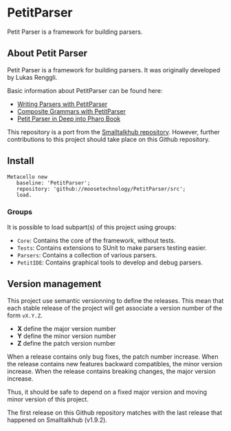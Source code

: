 # PetitParser
Petit Parser is a framework for building parsers.

## About Petit Parser
Petit Parser is a framework for building parsers. It was originally developed by Lukas Renggli.

Basic information about PetitParser can be found here:

- [Writing Parsers with PetitParser](http://www.lukas-renggli.ch/blog/petitparser-1)
- [Composite Grammars with PetitParser](http://www.lukas-renggli.ch/blog/petitparser-2)
- [Petit Parser in Deep into Pharo Book](http://pharobooks.gforge.inria.fr/PharoByExampleTwo-Eng/latest/PetitParser.pdf)

This repository is a port from the [Smalltalkhub repository](http://smalltalkhub.com/#!/~Moose/PetitParser). However, further contributions to this project should take place on this Github repository.

## Install
```
Metacello new
   baseline: 'PetitParser';
   repository: 'github://moosetechnology/PetitParser/src';
   load.
```

### Groups
It is possible to load subpart(s) of this project using groups:
- `Core`: Contains the core of the framework, without tests.
- `Tests`: Contains extensions to SUnit to make parsers testing easier.
- `Parsers`: Contains a collection of various parsers.
- `PetitIDE`: Contains graphical tools to develop and debug parsers.

## Version management

This project use semantic versionning to define the releases. This mean that each stable release of the project will get associate a version number of the form `vX.Y.Z`.

- **X** define the major version number
- **Y** define the minor version number
- **Z** define the patch version number

When a release contains only bug fixes, the patch number increase. When the release contains new features backward compatibles, the minor version increase. When the release contains breaking changes, the major version increase.

Thus, it should be safe to depend on a fixed major version and moving minor version of this project.

The first release on this Github repository matches with the last release that happened on Smalltalkhub (v1.9.2).
